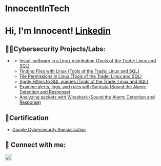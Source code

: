 # InnocentInTech
<h1>Hi, I'm Innocent!  <a href="https://www.linkedin.com/in/thabo-innocent-mohlala-201889143?lipi=urn%3Ali%3Apage%3Ad_flagship3_profile_view_base_contact_details%3BbXCGynPhSyK9KeFt%2F0DfjQ%3D%3D">Linkedin</a></h1>

<h2>👨‍💻Cybersecurity Projects/Labs:</h2>

- <b> </b>
  
  - [Install software in a Linux distribution (Tools of the Trade: Linux and SQL)](https://github.com/Welcome-to-GitHub2/Installing_software_in_Linux_distribution/tree/main)
  - [Finding Files with Linux (Tools of the Trade: Linux and SQL)](https://github.com/Welcome-to-GitHub2/Finding_Files_With_Linux#readme)
  - [File Permissions in Linux (Tools of the Trade: Linux and SQL)](https://github.com/Welcome-to-GitHub2/File_permissions_in_Linux/tree/main)
  - [Apply Filters to SQL queries (Tools of the Trade: Linux and SQL)](https://github.com/Welcome-to-GitHub2/SQL_filters/tree/main)
  - [Examine alerts, logs, and rules with Suricata (Sound the Alarm: Detection and Response)](https://github.com/Welcome-to-GitHub2/Examine_alerts_logs_and_rules/tree/main)
  - [Analyzing packets with Wireshark (Sound the Alarm: Detection and Response)](https://github.com/Welcome-to-GitHub2/Analyze_packets_with_Wireshark/tree/main)


<h2>🏅Certification</h2>

- [Google Cybersecurity Specialization](https://www.coursera.org/account/accomplishments/specialization/certificate/QJJFPJV9PGPC)


<h2> 🤳 Connect with me:</h2>

[<img align="left" alt="thabo-innocent-mohlala | LinkedIn" width="22px" src="https://cdn.jsdelivr.net/npm/simple-icons@v3/icons/linkedin.svg" />][linkedin]

[linkedin]: https://www.linkedin.com/in/thabo-innocent-mohlala-201889143?lipi=urn%3Ali%3Apage%3Ad_flagship3_profile_view_base_contact_details%3BbXCGynPhSyK9KeFt%2F0DfjQ%3D%3D

<!--
**joshmadakor1/joshmadakor1** is a ✨ _special_ ✨ repository because its `README.md` (this file) appears on your GitHub profile.

Here are some ideas to get you started:

- 🔭 I’m currently working on ...
- 🌱 I’m currently learning ...
- 👯 I’m looking to collaborate on ...
- 🤔 I’m looking for help with ...
- 💬 Ask me about ...
- 📫 How to reach me: ...
- 😄 Pronouns: ...
- ⚡ Fun fact: ...
-->
